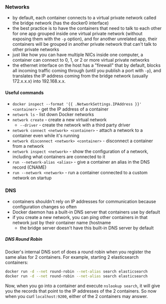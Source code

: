 ### Networks
- by default, each container connects to a virtual private network called the bridge network (has the docker0 interface)
- the best practice is to have the containers that need to talk to each other for one app grouped inside one virtual private network (without exposing them with the `-p` option), and for another unrelated app, their containers will be grouped in another private network that can't talk to other private networks
- just like how you can have multiple NICs inside one computer, a container can connect to 0, 1, or 2 or more virtual private networks
- the ethernet interface on the host has a "firewall" that by default, blocks all incoming traffic coming through (until you publish a port with `-p`), and translates the IP address coming from the bridge network (usually 172.x.x.x) into 192.168.x.x.

#### Useful commands
- `docker inspect --format '{{ .NetworkSettings.IPAddress }}' <container>` - get the IP address of a container
- `network ls` - list down Docker networks
- `network create` - create a new virtual network
	- `--driver` - create the network with a third party driver
- `network connect <network> <container>` - attach a network to a container even while it's running
- `network disconnect <network> <container>` - disconnect a container from a network
- `network inspect <network>` - show the configuration of a network, including what containers are connected to it
- `run --network-alias <alias>` - give a container an alias in the DNS record (CNAME)
- `run --network <network>` - run a container connected to a custom network on startup

### DNS
- containers shouldn't rely on IP addresses for communication because configuration changes so often
- Docker daemon has a built-in DNS server that containers use by default
- if you create a new network, you can ping other containers in that network just by their container name (hostname
	- the bridge server doesn't have this built-in DNS server by default

##### DNS Round Robin
Docker's internal DNS sort of does a round robin when you register the same alias for 2 containers. For example, starting 2 elasticsearch containers:
```sh
docker run -d --net round-robin --net-alias search elasticsearch
docker run -d --net round-robin --net-alias search elasticsearch
```
Now, when you go into a container and execute `nslookup search`, it will give you the records that point to the IP addresses of the 2 containers. So now when you curl `localhost:9200`, either of the 2 containers may answer.